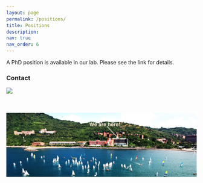 ```yaml
---
layout: page
permalink: /positions/
title: Positions
description: 
nav: true
nav_order: 6
---
```


A PhD position is available in our lab. Please see the link for details.



<h3 > Contact </h3>

<img  src="https://www.google.com/maps/place/Department+of+Marine+Environment+and+Engineering,+NSYSU/@22.6290616,120.2602439,17z/data=!3m1!4b1!4m6!3m5!1s0x346e04060027f961:0x6bfef502ee40d7d!8m2!3d22.6290616!4d120.2628188!16s%2Fg%2F11bw21g0n8?entry=ttu"
/>

<br/><br/>
<img src="../assets/img/nsysu_small.jpeg" alt="drawing" width="780"/>
